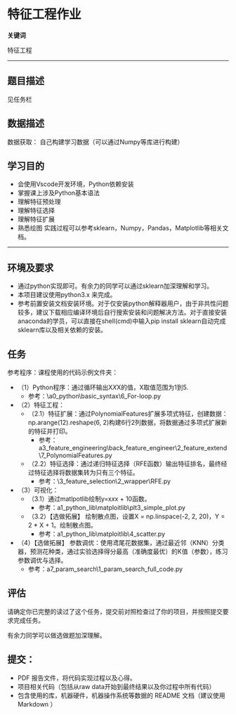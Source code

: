 # 特征工程作业

**关键词**

特征工程

--------

## 题目描述
见任务栏

## 数据描述
数据获取：
自己构建学习数据（可以通过Numpy等库进行构建）

## 学习目的
- 会使用Vscode开发环境，Python依赖安装
- 掌握课上涉及Python基本语法
- 理解特征预处理
- 理解特征选择
- 理解特征扩展
- 熟悉绘图
实践过程可以参考sklearn，Numpy，Pandas，Matplotlib等相关文档。
---

## 环境及要求

* 通过python实现即可。有余力的同学可以通过sklearn加深理解和学习。
* 本项目建议使用python3.x 来完成。
* 参考前置安装文档安装环境。对于仅安装python解释器用户，由于非共性问题较多，建议下载相应编译环境后自行搜索安装和问题解决方法。对于直接安装anaconda的学员，可以直接在shell(cmd)中输入pip install sklearn自动完成sklearn库以及相关依赖的安装。

## 任务
参考程序：课程使用的代码示例文件夹：

* （1）Python程序：通过循环输出X*X*X的值，X取值范围为1到5. 
	* 参考：\a0_python\basic_syntax\6_For-loop.py
* （2）特征工程：
	* （2.1）特征扩展：通过PolynomialFeatures扩展多项式特征，创建数据：np.arange(12).reshape(6, 2)构建6行2列数据，将数据通过多项式扩展新的特征并打印。
		* 参考：a3_feature_engineering\back_feature_engineer\2_feature_extend\7_PolynomialFeatures.py
	* （2.2）特征选择：通过递归特征选择（RFE函数）输出特征排名，最终经过特征选择将数据集转为只有三个特征。
		* 参考：\3_feature_selection\2_wrapper\RFE.py
* （3）可视化：
	* （3.1）通过matlpotlib绘制y=x*x*x + 10函数。
		* 参考：a1_python_lib\matploitlib\plt3_simple_plot.py
	* （3.2）【选做拓展】 绘制散点图，设置X = np.linspace(-2, 2, 20)，Y = 2 * X + 1。绘制散点图。
		* 参考：a1_python_lib\matploitlib\4_scatter.py
* （4）【选做拓展】 参数调优：使用鸢尾花数据集，通过最近邻（KNN）分类器，预测花种类，通过实验选择得分最高（准确度最优）的K值（参数），练习参数调优与选择。
	* 参考：a7_param_search\1_param_search_full_code.py

## 评估
请确定你已完整的读过了这个任务，提交前对照检查过了你的项目，并按照提交要求完成任务。

有余力同学可以做选做题加深理解。                                
                                
## 提交：
* PDF 报告文件，将代码实现过程以及心得。
* 项目相关代码（包括从raw data开始到最终结果以及你过程中所有代码）
* 包含使用的库，机器硬件，机器操作系统等数据的 README 文档（建议使用 Markdown ）



